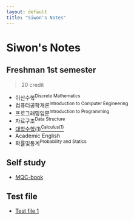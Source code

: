 ```yaml
---
layout: default
title: "Siwon's Notes"
---
```

# Siwon's Notes

## Freshman 1st semester
> 20 credit

- 이산수학<sup>Discrete Mathematics</sup>
- 컴퓨터공학개론<sup>Introduction to Computer Engineering</sup>
- 프로그래밍입문<sup>Introduction to Programming</sup>
- 자료구조<sup>Data Structure</sup>
- [대학수학(1)<sup>Calculus(1)</sup>](/calculus/note.pdf)
- Academic English</sup>
- 확률및통계<sup>Probability and Statics</sup>

## Self study
- [MQC-book](/self-study/MQC-book/note.pdf)

## Test file
- [Test file 1](/example/note.pdf)

